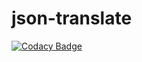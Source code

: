 # json-translate

[![Codacy Badge](https://api.codacy.com/project/badge/Grade/17e4a8aab05a4200b660a53c68eaf4aa)](https://app.codacy.com/gh/Vindalia/json-translate?utm_source=github.com&utm_medium=referral&utm_content=Vindalia/json-translate&utm_campaign=Badge_Grade_Settings)